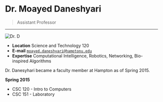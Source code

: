 # Dr. Moayed Daneshyari

> Assistant Professor

---

![Dr. D](https://huacm.files.wordpress.com/2015/03/screenshot-2015-03-06-14-45-18.png)

- **Location** Science and Technology 120
- **E-mail** [`moayed.daneshyari@hamptonu.edu`](mailto:moayed.daneshyari@hamptonu.edu)
- **Expertise** Computational Intelligence, Robotics, Networking, Bio-inspired Algorithms

Dr. Danesyhari became a faculty member at Hampton as of Spring 2015.

**Spring 2015**

- CSC 120 - Intro to Computers
- CSC 151 - Laboratory
